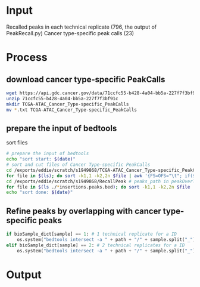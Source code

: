 
# Input
Recalled peaks in each technical replicate (796, the output of PeakRecall.py)
Cancer type-specific peak calls (23)
# Process
## download cancer type-specific PeakCalls
```bash
wget https://api.gdc.cancer.gov/data/71ccfc55-b428-4a04-bb5a-227f7f3bf91c
unzip 71ccfc55-b428-4a04-bb5a-227f7f3bf91c
mkdir TCGA-ATAC_Cancer_Type-specific_PeakCalls
mv *.txt TCGA-ATAC_Cancer_Type-specific_PeakCalls
```
## prepare the input of bedtools
sort files
```bash
# prepare the input of bedtools
echo "sort start: $(date)"
# sort and cut files of Cancer Type-specific PeakCalls
cd /exports/eddie/scratch/s1949868/TCGA-ATAC_Cancer_Type-specific_PeakCalls # Cancer_Type_PeakCalls_path in peakOverlap.py
for file in $(ls); do sort -k1,1 -k2,2n $file | awk '{FS=OFS="\t"; if($1~/^chr/){print $1,$2,$3,$4;}}' > /exports/eddie/scratch/s1949868/RefineRecalledPeaks/${file}.sorted; done
cd /exports/eddie/scratch/s1949868/RecallPeak # peaks_path in peakOverlap.py
for file in $(ls ./*insertions.peaks.bed); do sort -k1,1 -k2,2n $file | awk '{FS=OFS="\t"; if($1~/^chr/){print $1,$2,$3}}' > /exports/eddie/scratch/s1949868/RefineRecalledPeaks/${file}.sorted; done
echo "sort done: $(date)"
```
## Refine peaks by overlapping with cancer type-specific peaks
```python
if bioSample_dict[sample] == 1: # 1 technical replicate for a ID
	os.system("bedtools intersect -a " + path + "/" + sample.split("_")[0].replace('x', '') + "*txt.sorted -b " + path + "/" + sample + "*bed.sorted -f 0.5 -u > " + path + "/" + sample+"_peakCalls.bed")
elif bioSample_dict[sample] == 2: # 2 technical replicates for a ID
	os.system("bedtools intersect -a " + path + "/" + sample.split("_")[0].replace('x', '') + "*txt.sorted -b " + path + "/" + sample + "*bed.sorted -f 0.5 -c -wa" + " | awk '{FS=OFS=" + r'"\t"' + ";if($5>0){print $1,$2,$3,$4}}'" + " > " + path + "/" + sample+"_peakCalls.bed")
```
# Output
<!--stackedit_data:
eyJoaXN0b3J5IjpbLTEwMTQxNTE5MjcsMTQ2NjQyNTAzNCwtMT
I5NDIwNzY5NiwxODQ4NjUzMTAwLC0xMzg3Mzc2ODk4XX0=
-->